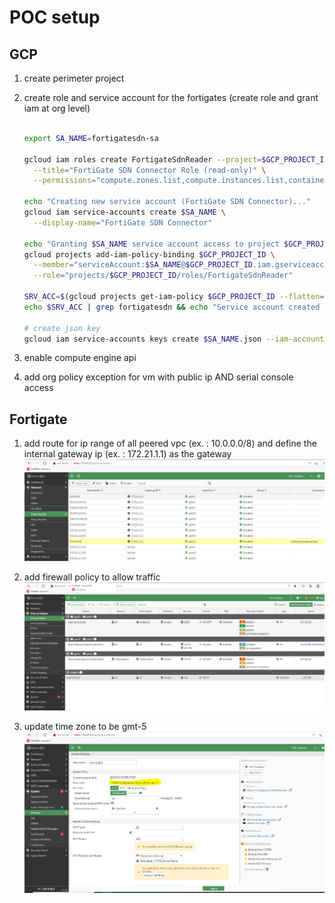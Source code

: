 
# POC setup
## GCP
1. create perimeter project
1. create role and service account for the fortigates (create role and grant iam at org level)

    ```bash
    
    export SA_NAME=fortigatesdn-sa
    
    gcloud iam roles create FortigateSdnReader --project=$GCP_PROJECT_ID \
      --title="FortiGate SDN Connector Role (read-only)" \
      --permissions="compute.zones.list,compute.instances.list,container.clusters.list,container.nodes.list,container.pods.list,container.services.list"

    echo "Creating new service account (FortiGate SDN Connector)..."
    gcloud iam service-accounts create $SA_NAME \
      --display-name="FortiGate SDN Connector"

    echo "Granting $SA_NAME service account access to project $GCP_PROJECT_ID..."
    gcloud projects add-iam-policy-binding $GCP_PROJECT_ID \
      --member="serviceAccount:$SA_NAME@$GCP_PROJECT_ID.iam.gserviceaccount.com" \
      --role="projects/$GCP_PROJECT_ID/roles/FortigateSdnReader"

    SRV_ACC=$(gcloud projects get-iam-policy $GCP_PROJECT_ID --flatten="bindings[].members" --filter="bindings.role:FortigateSdnReader" --format="value(bindings.members)")
    echo $SRV_ACC | grep fortigatesdn && echo "Service account created succesfully" || echo "Something went wrong"
    
    # create json key
    gcloud iam service-accounts keys create $SA_NAME.json --iam-account  $SA_NAME@${GCP_PROJECT_ID}.iam.gserviceaccount.com
    ```

1. enable compute engine api
1. add org policy exception for vm with public ip AND serial console access

## Fortigate
1. add route for ip range of all peered vpc (ex. : 10.0.0.0/8) and define the internal gateway ip (ex. : 172.21.1.1) as the gateway
![route](route.png)

1. add firewall policy to allow traffic
![policies](policies.png)

1. update time zone to be gmt-5
![settings](settings.png)

